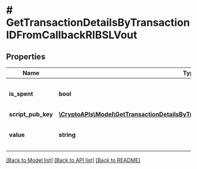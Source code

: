 # # GetTransactionDetailsByTransactionIDFromCallbackRIBSLVout

## Properties

Name | Type | Description | Notes
------------ | ------------- | ------------- | -------------
**is_spent** | **bool** | Defines whether the output is spent or not. |
**script_pub_key** | [**\CryptoAPIs\Model\GetTransactionDetailsByTransactionIDFromCallbackRIBSLScriptPubKey**](GetTransactionDetailsByTransactionIDFromCallbackRIBSLScriptPubKey.md) |  |
**value** | **string** | Represents the sent/received amount. |

[[Back to Model list]](../../README.md#models) [[Back to API list]](../../README.md#endpoints) [[Back to README]](../../README.md)
